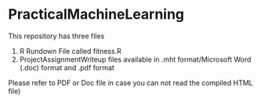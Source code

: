 PracticalMachineLearning
========================
This repository has three files
1. R Rundown File called fitness.R
2. ProjectAssignmentWriteup files available in .mht format/Microsoft Word (.doc) format and .pdf format

Please refer to PDF or Doc file in case you can not read the compiled HTML file)
